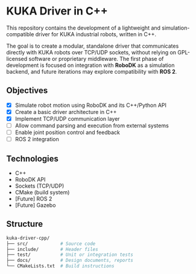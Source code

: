 # KUKA Driver in C++

This repository contains the development of a lightweight and simulation-compatible driver for KUKA industrial robots, written in C++.

The goal is to create a modular, standalone driver that communicates directly with KUKA robots over TCP/UDP sockets, without relying on GPL-licensed software or proprietary middleware. The first phase of development is focused on integration with **RoboDK** as a simulation backend, and future iterations may explore compatibility with **ROS 2**.

## Objectives

- [x] Simulate robot motion using RoboDK and its C++/Python API
- [x] Create a basic driver architecture in C++
- [x] Implement TCP/UDP communication layer
- [ ] Allow command parsing and execution from external systems
- [ ] Enable joint position control and feedback
- [ ] ROS 2 integration

## Technologies

- C++
- RoboDK API
- Sockets (TCP/UDP)
- CMake (build system)
- [Future] ROS 2
- [Future] Gazebo

## Structure

```bash
kuka-driver-cpp/
├── src/            # Source code
├── include/        # Header files
├── test/           # Unit or integration tests
├── docs/           # Design documents, reports
└── CMakeLists.txt  # Build instructions
